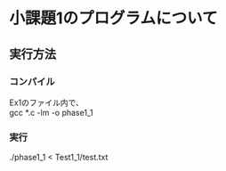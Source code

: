 # 小課題1のプログラムについて  
## 実行方法  
### コンパイル  
Ex1のファイル内で、  
 gcc *.c -lm -o phase1_1  
  
### 実行  
./phase1_1 < Test1_1/test.txt  

